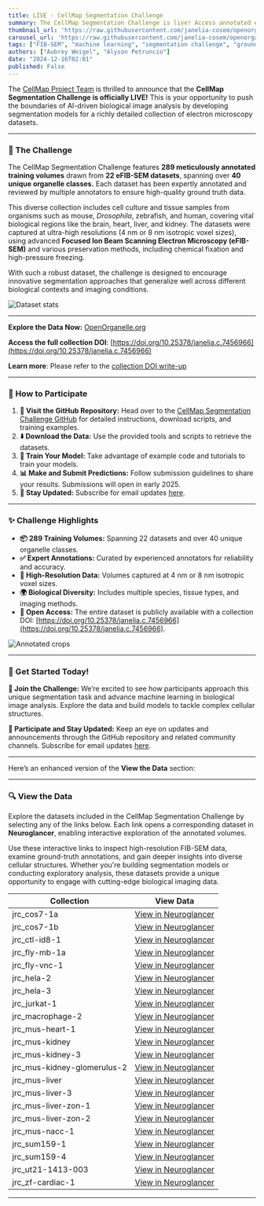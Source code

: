 ```yaml
---
title: LIVE - CellMap Segmentation Challenge 
summary: The CellMap Segmentation Challenge is live! Access annotated electron microscopy datasets and test your machine learning models.
thumbnail_url: 'https://raw.githubusercontent.com/janelia-cosem/openorganelle-blog/main/assets/cellmapsegchallenge.jpeg'  
carousel_url: 'https://raw.githubusercontent.com/janelia-cosem/openorganelle-blog/main/assets/cellmapsegchallenge.jpeg'  
tags: ["FIB-SEM", "machine learning", "segmentation challenge", "groundtruth", "open data"]  
authors: ["Aubrey Weigel", "Alyson Petruncio"]  
date: "2024-12-16T02:01" 
published: False  
---
```


The [CellMap Project Team](https://www.janelia.org/project-team/cellmap) is thrilled to announce that the **CellMap Segmentation Challenge is officially LIVE!** This is your opportunity to push the boundaries of AI-driven biological image analysis by developing segmentation models for a richly detailed collection of electron microscopy datasets.  

---

### 🎯 The Challenge 

The CellMap Segmentation Challenge features **289 meticulously annotated training volumes** drawn from **22 eFIB-SEM datasets**, spanning over **40 unique organelle classes.** Each dataset has been expertly annotated and reviewed by multiple annotators to ensure high-quality ground truth data.  

This diverse collection includes cell culture and tissue samples from organisms such as mouse, *Drosophila*, zebrafish, and human, covering vital biological regions like the brain, heart, liver, and kidney. The datasets were captured at ultra-high resolutions (4 nm or 8 nm isotropic voxel sizes), using advanced **Focused Ion Beam Scanning Electron Microscopy (eFIB-SEM)** and various preservation methods, including chemical fixation and high-pressure freezing.

With such a robust dataset, the challenge is designed to encourage innovative segmentation approaches that generalize well across different biological contexts and imaging conditions.  

![Dataset stats](https://raw.githubusercontent.com/janelia-cosem/openorganelle-blog/main/assets/dataset-stats.png)

---

**Explore the Data Now:** [OpenOrganelle.org](https://openorganelle.org)  

**Access the full collection DOI**: [https://doi.org/10.25378/janelia.c.7456966](https://doi.org/10.25378/janelia.c.7456966)  

**Learn more**: Please refer to the [collection DOI write-up](https://doi.org/10.25378/janelia.28034561.v1)

---

### 🧪 How to Participate

1. **📂 Visit the GitHub Repository:** Head over to the [CellMap Segmentation Challenge GitHub](https://github.com/janelia-cellmap/cellmap-segmentation-challenge) for detailed instructions, download scripts, and training examples.  
2. **⬇️ Download the Data:** Use the provided tools and scripts to retrieve the datasets.  
3. **🤖 Train Your Model:** Take advantage of example code and tutorials to train your models.  
4. **📊 Make and Submit Predictions:** Follow submission guidelines to share your results. Submissions will open in early 2025.  
5. **🔔 Stay Updated:** Subscribe for email updates [here](https://janelia.us5.list-manage.com/subscribe?u=3c8034ebf5d74492b5c8ef8c9\&id=ec5465eb32).  

---

### ✨ Challenge Highlights  

- **📦 289 Training Volumes:** Spanning 22 datasets and over 40 unique organelle classes.  
- **✅ Expert Annotations:** Curated by experienced annotators for reliability and accuracy.  
- **🔬 High-Resolution Data:** Volumes captured at 4 nm or 8 nm isotropic voxel sizes.  
- **🌍 Biological Diversity:** Includes multiple species, tissue types, and imaging methods.  
- **📖 Open Access:** The entire dataset is publicly available with a collection DOI: [https://doi.org/10.25378/janelia.c.7456966](https://doi.org/10.25378/janelia.c.7456966).  

![Annotated crops](https://raw.githubusercontent.com/janelia-cosem/openorganelle-blog/main/assets/crops.png)

---

### 🚀 Get Started Today!  

**🎯 Join the Challenge:**  We’re excited to see how participants approach this unique segmentation task and advance machine learning in biological image analysis. Explore the data and build models to tackle complex cellular structures.

**📢 Participate and Stay Updated:** Keep an eye on updates and announcements through the GitHub repository and related community channels. Subscribe for email updates [here](https://janelia.us5.list-manage.com/subscribe?u=3c8034ebf5d74492b5c8ef8c9\&id=ec5465eb32).

---

Here’s an enhanced version of the **View the Data** section:  

---

### 🔍 View the Data  

Explore the datasets included in the CellMap Segmentation Challenge by selecting any of the links below. Each link opens a corresponding dataset in **Neuroglancer**, enabling interactive exploration of the annotated volumes.  

Use these interactive links to inspect high-resolution FIB-SEM data, examine ground-truth annotations, and gain deeper insights into diverse cellular structures. Whether you're building segmentation models or conducting exploratory analysis, these datasets provide a unique opportunity to engage with cutting-edge biological imaging data.

| **Collection**              | **View Data**                                                                                     |
|----------------------------|---------------------------------------------------------------------------------------------------|
| jrc_cos7-1a                | [View in Neuroglancer](https://neuroglancer-demo.appspot.com#!s3://janelia-cosem-datasets/jrc_cos7-1a/neuroglancer/viewer_states/neuroglancer-jrc_cos7-1a.json)               |
| jrc_cos7-1b                | [View in Neuroglancer](https://neuroglancer-demo.appspot.com#!s3://janelia-cosem-datasets/jrc_cos7-1b/neuroglancer/viewer_states/neuroglancer-jrc_cos7-1b.json)               |
| jrc_ctl-id8-1             | [View in Neuroglancer](https://neuroglancer-demo.appspot.com#!s3://janelia-cosem-datasets/jrc_ctl-id8-1/neuroglancer/viewer_states/neuroglancer-jrc_ctl-id8-1.json)            |
| jrc_fly-mb-1a             | [View in Neuroglancer](https://neuroglancer-demo.appspot.com#!s3://janelia-cosem-datasets/jrc_fly-mb-1a/neuroglancer/viewer_states/neuroglancer-jrc_fly-mb-1a.json)            |
| jrc_fly-vnc-1             | [View in Neuroglancer](https://neuroglancer-demo.appspot.com#!s3://janelia-cosem-datasets/jrc_fly-vnc-1/neuroglancer/viewer_states/neuroglancer-jrc_fly-vnc-1.json)            |
| jrc_hela-2                | [View in Neuroglancer](https://neuroglancer-demo.appspot.com#!s3://janelia-cosem-datasets/jrc_hela-2/neuroglancer/viewer_states/neuroglancer-jrc_hela-2.json)               |
| jrc_hela-3                | [View in Neuroglancer](https://neuroglancer-demo.appspot.com#!s3://janelia-cosem-datasets/jrc_hela-3/neuroglancer/viewer_states/neuroglancer-jrc_hela-3.json)               |
| jrc_jurkat-1              | [View in Neuroglancer](https://neuroglancer-demo.appspot.com#!s3://janelia-cosem-datasets/jrc_jurkat-1/neuroglancer/viewer_states/neuroglancer-jrc_jurkat-1.json)             |
| jrc_macrophage-2          | [View in Neuroglancer](https://neuroglancer-demo.appspot.com#!s3://janelia-cosem-datasets/jrc_macrophage-2/neuroglancer/viewer_states/neuroglancer-jrc_macrophage-2.json)         |
| jrc_mus-heart-1           | [View in Neuroglancer](https://neuroglancer-demo.appspot.com#!s3://janelia-cosem-datasets/jrc_mus-heart-1/neuroglancer/viewer_states/neuroglancer-jrc_mus-heart-1.json)          |
| jrc_mus-kidney            | [View in Neuroglancer](https://neuroglancer-demo.appspot.com#!s3://janelia-cosem-datasets/jrc_mus-kidney/neuroglancer/viewer_states/neuroglancer-jrc_mus-kidney.json)           |
| jrc_mus-kidney-3          | [View in Neuroglancer](https://neuroglancer-demo.appspot.com#!s3://janelia-cosem-datasets/jrc_mus-kidney-3/neuroglancer/viewer_states/neuroglancer-jrc_mus-kidney-3.json)        |
| jrc_mus-kidney-glomerulus-2 | [View in Neuroglancer](https://neuroglancer-demo.appspot.com#!s3://janelia-cosem-datasets/jrc_mus-kidney-glomerulus-2/neuroglancer/viewer_states/neuroglancer-jrc_mus-kidney-glomerulus-2.json) |
| jrc_mus-liver             | [View in Neuroglancer](https://neuroglancer-demo.appspot.com#!s3://janelia-cosem-datasets/jrc_mus-liver/neuroglancer/viewer_states/neuroglancer-jrc_mus-liver.json)            |
| jrc_mus-liver-3           | [View in Neuroglancer](https://neuroglancer-demo.appspot.com#!s3://janelia-cosem-datasets/jrc_mus-liver-3/neuroglancer/viewer_states/neuroglancer-jrc_mus-liver-3.json)          |
| jrc_mus-liver-zon-1       | [View in Neuroglancer](https://neuroglancer-demo.appspot.com#!s3://janelia-cosem-datasets/jrc_mus-liver-zon-1/neuroglancer/viewer_states/neuroglancer-jrc_mus-liver-zon-1.json)      |
| jrc_mus-liver-zon-2       | [View in Neuroglancer](https://neuroglancer-demo.appspot.com#!s3://janelia-cosem-datasets/jrc_mus-liver-zon-2/neuroglancer/viewer_states/neuroglancer-jrc_mus-liver-zon-2.json)      |
| jrc_mus-nacc-1            | [View in Neuroglancer](https://neuroglancer-demo.appspot.com#!s3://janelia-cosem-datasets/jrc_mus-nacc-1/neuroglancer/viewer_states/neuroglancer-jrc_mus-nacc-1.json)           |
| jrc_sum159-1              | [View in Neuroglancer](https://neuroglancer-demo.appspot.com#!s3://janelia-cosem-datasets/jrc_sum159-1/neuroglancer/viewer_states/neuroglancer-jrc_sum159-1.json)             |
| jrc_sum159-4              | [View in Neuroglancer](https://neuroglancer-demo.appspot.com#!s3://janelia-cosem-datasets/jrc_sum159-4/neuroglancer/viewer_states/neuroglancer-jrc_sum159-4.json)             |
| jrc_ut21-1413-003         | [View in Neuroglancer](https://neuroglancer-demo.appspot.com#!s3://janelia-cosem-datasets/jrc_ut21-1413-003/neuroglancer/viewer_states/neuroglancer-jrc_ut21-1413-003.json)        |
| jrc_zf-cardiac-1          | [View in Neuroglancer](https://neuroglancer-demo.appspot.com#!s3://janelia-cosem-datasets/jrc_zf-cardiac-1/neuroglancer/viewer_states/neuroglancer-jrc_zf-cardiac-1.json)         |

---


